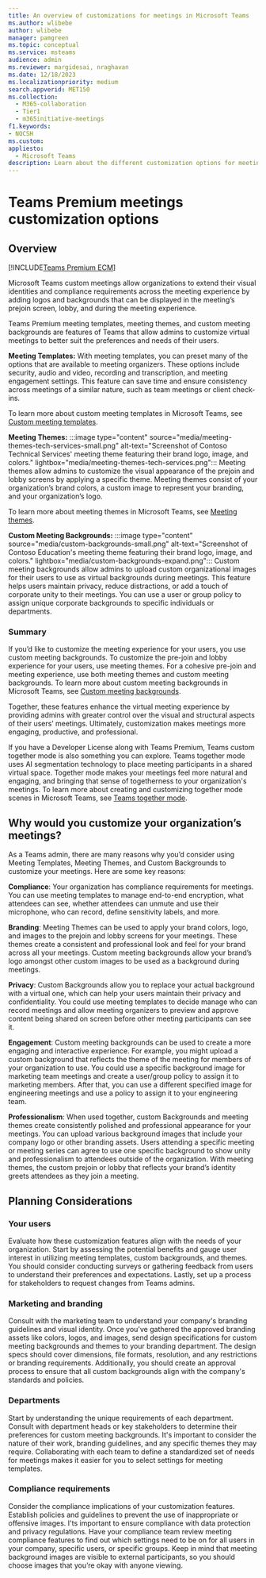 ```yaml
---
title: An overview of customizations for meetings in Microsoft Teams
ms.author: wlibebe
author: wlibebe
manager: pamgreen
ms.topic: conceptual
ms.service: msteams
audience: admin
ms.reviewer: margidesai, nraghavan
ms.date: 12/18/2023
ms.localizationpriority: medium
search.appverid: MET150
ms.collection:
  - M365-collaboration
  - Tier1
  - m365initiative-meetings
f1.keywords:
- NOCSH
ms.custom:
appliesto:
  - Microsoft Teams
description: Learn about the different customization options for meetings in Microsoft Teams, and where you can go for more detailed steps. Learn about Teams meeting themes, custom meeting backgrounds, and meeting templates.
---
```


# Teams Premium meetings customization options

## Overview

[!INCLUDE[Teams Premium ECM](includes/teams-premium-ecm.md)]

Microsoft Teams custom meetings allow organizations to extend their visual identities and compliance requirements across the meeting experience by adding logos and backgrounds that can be displayed in the meeting’s prejoin screen, lobby, and during the meeting experience.

Teams Premium meeting templates, meeting themes, and custom meeting backgrounds are features of Teams that allow admins to customize virtual meetings to better suit the preferences and needs of their users.

**Meeting Templates:** With meeting templates, you can preset many of the options that are available to meeting organizers. These options include security, audio and video, recording and transcription, and meeting engagement settings. This feature can save time and ensure consistency across meetings of a similar nature, such as team meetings or client check-ins.

To learn more about custom meeting templates in Microsoft Teams, see [Custom meeting templates](custom-meeting-templates-overview.md).

**Meeting Themes:** :::image type="content" source="media/meeting-themes-tech-services-small.png" alt-text="Screenshot of Contoso Technical Services' meeting theme featuring their brand logo, image, and colors." lightbox="media/meeting-themes-tech-services.png":::
Meeting themes allow admins to customize the visual appearance of the prejoin and lobby screens by applying a specific theme. Meeting themes consist of your organization’s brand colors, a custom image to represent your branding, and your organization’s logo.

To learn more about meeting themes in Microsoft Teams, see [Meeting themes](meeting-themes.md).

**Custom Meeting Backgrounds:** :::image type="content" source="media/custom-backgrounds-small.png" alt-text="Screenshot of Contoso Education's meeting theme featuring their brand logo, image, and colors." lightbox="media/custom-backgrounds-expand.png":::
Custom meeting backgrounds allow admins to upload custom organizational images for their users to use as virtual backgrounds during meetings. This feature helps users maintain privacy, reduce distractions, or add a touch of corporate unity to their meetings. You can use a user or group policy to assign unique corporate backgrounds to specific individuals or departments.

### Summary

If you’d like to customize the meeting experience for your users, you use custom meeting backgrounds. To customize the pre-join and lobby experience for your users, use meeting themes. For a cohesive pre-join and meeting experience, use both meeting themes and custom meeting backgrounds. To learn more about custom meeting backgrounds in Microsoft Teams, see [Custom meeting backgrounds](custom-meeting-backgrounds.md).

Together, these features enhance the virtual meeting experience by providing admins with greater control over the visual and structural aspects of their users’ meetings. Ultimately, customization makes meetings more engaging, productive, and professional.

If you have a Developer License along with Teams Premium, Teams custom together mode is also something you can explore. Teams together mode uses AI segmentation technology to place meeting participants in a shared virtual space. Together mode makes your meetings feel more natural and engaging, and bringing that sense of togetherness to your organization's meetings. To learn more about creating and customizing together mode scenes in Microsoft Teams, see [Teams together mode](/microsoftteams/platform/apps-in-teams-meetings/teams-together-mode).

## Why would you customize your organization’s meetings?

As a Teams admin, there are many reasons why you’d consider using Meeting Templates, Meeting Themes, and Custom Backgrounds to customize your meetings. Here are some key reasons:

**Compliance**: Your organization has compliance requirements for meetings. You can use meeting templates to manage end-to-end encryption, what attendees can see, whether attendees can unmute and use their microphone, who can record, define sensitivity labels, and more.

**Branding**: Meeting Themes can be used to apply your brand colors, logo, and images to the prejoin and lobby screens for your meetings. These themes create a consistent and professional look and feel for your brand across all your meetings. Custom meeting backgrounds allow your brand’s logo amongst other custom images to be used as a background during meetings.

**Privacy**: Custom Backgrounds allow you to replace your actual background with a virtual one, which can help your users maintain their privacy and confidentiality. You could use meeting templates to decide manage who can record  meetings and allow meeting organizers to preview and approve content being shared on screen before other meeting participants can see it.

**Engagement**: Custom meeting backgrounds can be used to create a more engaging and interactive experience. For example, you might upload a custom background that reflects the theme of the meeting for members of your organization to use. You could use a specific background image for marketing team meetings and create a user/group policy to assign it to marketing members.  After that, you can use a different specified image for engineering meetings and use a policy to assign it to your engineering team. 

**Professionalism**: When used together, custom Backgrounds and meeting themes create consistently polished and professional appearance for your meetings. You can upload various background images that include your company logo or other branding assets. Users attending a specific meeting or meeting series can agree to use one specific background to show unity and professionalism to attendees outside of the organization. With meeting themes, the custom prejoin or lobby that reflects your brand’s identity greets attendees as they join a meeting.

## Planning Considerations

### Your users

Evaluate how these customization features align with the needs of your organization. Start by assessing the potential benefits and gauge user interest in utilizing meeting templates, custom backgrounds, and themes. You should consider conducting surveys or gathering feedback from users to understand their preferences and expectations. Lastly, set up a process for stakeholders to request changes from Teams admins.

### Marketing and branding

Consult with the marketing team to understand your company's branding guidelines and visual identity. Once you've gathered the approved branding assets like colors, logos, and images,
send design specifications for custom meeting backgrounds and themes to your branding department. The design specs should cover dimensions, file formats, resolution, and any restrictions or branding requirements. Additionally, you should create an approval process to ensure that all custom backgrounds align with the company's standards and policies.

### Departments

Start by understanding the unique requirements of each department. Consult with department heads or key stakeholders to determine their preferences for custom meeting backgrounds. It's important to consider the nature of their work, branding guidelines, and any specific themes they may require.
Collaborating with each team to define a standardized set of needs for meetings makes it easier for you to select settings for meeting templates.

### Compliance requirements

Consider the compliance implications of your customization features. Establish policies and guidelines to prevent the use of inappropriate or offensive images. I'ts important to ensure compliance with data protection and privacy regulations.
Have your compliance team review meeting compliance features to find out which settings need to be on for all users in your company, specific users, or specific groups.
Keep in mind that meeting background images are visible to external participants, so you should choose images that you’re okay with anyone viewing.
